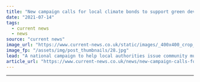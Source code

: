 ```yaml
---
title: "New campaign calls for local climate bonds to support green developments"
date: "2021-07-14"
tags: 
  - current news
  - news
source: "current news"
image_url: "https://www.current-news.co.uk/static/images/_400x400_crop_center-center/Market-Street-Solar-panels-credit-Green-Finance-Institute.jpg"
image_fp: "/assets/img/post_thumbnails/28.jpg"
lead: "​A national campaign to help local authorities issue community municipal finance investment for green initiatives has been launched."
article_url: "https://www.current-news.co.uk/news/new-campaign-calls-for-local-climate-bonds-to-support-green-developments?utm_source=rss-feeds&utm_medium=rss&utm_campaign=rss"
---
```


---
